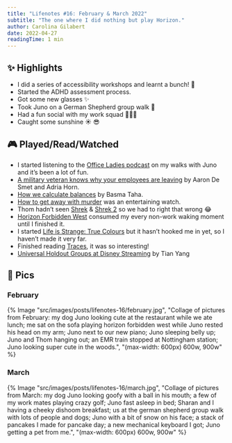 ```yaml
---
title: "Lifenotes #16: February & March 2022"
subtitle: "The one where I did nothing but play Horizon."
author: Carolina Gilabert
date: 2022-04-27
readingTime: 1 min
---
```


## ✨ Highlights

- I did a series of accessibility workshops and learnt a bunch! 💙
- Started the ADHD assessment process.
- Got some new glasses ✨
- Took Juno on a German Shepherd group walk 🐾
- Had a fun social with my work squad 🏌🏼‍♀️
- Caught some sunshine ☀️ 😎

## 🎮 Played/Read/Watched

- I started listening to the [Office Ladies podcast](https://officeladies.com) on my walks with Juno and it’s been a lot of fun.
- [A military veteran knows why your employees are leaving](https://www.mckinsey.com/business-functions/people-and-organizational-performance/our-insights/a-military-veteran-knows-why-your-employees-are-leaving) by Aaron De Smet and Adria Horn.
- [How we calculate balances](https://monzo.com/blog/2022/02/18/how-we-calculate-balances) by Basma Taha.
- [How to get away with murder](https://www.imdb.com/title/tt3205802/) was an entertaining watch.
- Thom hadn’t seen [Shrek](https://www.imdb.com/title/tt0126029/) & [Shrek 2](https://www.imdb.com/title/tt0298148/) so we had to right that wrong 😂
- [Horizon Forbidden West](https://store.playstation.com/en-gb/concept/10000886) consumed my every non-work waking moment until I finished it.
- I started [Life is Strange: True Colours](https://store.playstation.com/en-gb/product/EP0082-PPSA02047_00-7091966858853560) but it hasn’t hooked me in yet, so I haven’t made it very far.
- Finished reading [Traces](https://uk.bookshop.org/books/traces-the-memoir-of-a-forensic-scientist-and-criminal-investigator/9781788700634), it was so interesting!
- [Universal Holdout Groups at Disney Streaming](https://medium.com/disney-streaming/universal-holdout-groups-at-disney-streaming-2043360def4f) by Tian Yang

## 📸 Pics

### February

{% Image "src/images/posts/lifenotes-16/february.jpg", "Collage of pictures from February: my dog Juno looking cute at the restaurant while we ate lunch; me sat on the sofa playing horizon forbidden west while Juno rested his head on my arm; Juno next to our new piano; Juno sleeping belly up; Juno and Thom hanging out; an EMR train stopped at Nottingham station; Juno looking super cute in the woods.", "(max-width: 600px) 600w, 900w" %}

### March

{% Image "src/images/posts/lifenotes-16/march.jpg", "Collage of pictures from March: my dog Juno looking goofy with a ball in his mouth; a few of my work mates playing crazy golf; Juno fast asleep in bed; Sharan and I having a cheeky dishoom breakfast; us at the german shepherd group walk with lots of people and dogs; Juno with a bit of snow on his face; a stack of pancakes I made for pancake day; a new mechanical keyboard I got; Juno getting a pet from me.", "(max-width: 600px) 600w, 900w" %}
